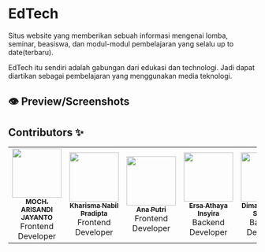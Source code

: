 # EdTech
  Situs website yang memberikan sebuah informasi mengenai lomba, seminar, beasiswa, dan modul-modul pembelajaran yang selalu up to date(terbaru).

  EdTech itu sendiri adalah gabungan dari edukasi dan technologi. Jadi dapat diartikan sebagai pembelajaran yang menggunakan media teknologi.

## 👁️ Preview/Screenshots

## Contributors ✨

<!-- ALL-CONTRIBUTORS-LIST:START - Do not remove or modify this section -->
<!-- prettier-ignore-start -->
<!-- markdownlint-disable -->
<table>
  <tr>
    <td align="center"><a href="https://github.com/MochArisandiJayanto"><img src="https://avatars.githubusercontent.com/u/30518462?v=4?s=100" width="100px;" alt=""/><br /><sub><b>MOCH. ARISANDI JAYANTO</b></sub></a><br /><a title="Code">Frontend</a> <a>Developer</a></td>
    <td align="center"><a href="https://github.com/KharismaNabil"><img src="https://avatars.githubusercontent.com/u/63237451?v=4" width="100px;" alt=""/><br /><sub><b>Kharisma Nabil Pradipta</b></sub></a><br /><a title="Code">Frontend</a> <a>Developer</a></td>
    <td align="center"><a href="https://github.com/anaputri3"><img src="https://avatars.githubusercontent.com/u/100758091?v=4" width="100px;" alt=""/><br /><sub><b>Ana Putri</b></sub></a><br /><a title="Code">Frontend</a> <a>Developer</a></td>
    <td align="center"><a href="https://github.com/ersaathayainsyira"><img src="https://avatars.githubusercontent.com/u/100759812?v=4" width="100px;" alt=""/><br /><sub><b>Ersa Athaya Insyira</b></sub></a><br /><a title="Code">Backend</a> <a>Developer</a></td>
    <td align="center"><a href="https://github.com/dimaspsanjaya"><img src="https://avatars.githubusercontent.com/u/101155465?v=4" width="100px;" alt=""/><br /><sub><b>Dimas Prayoga Sanjaya</b></sub></a><br /><a title="Code">Backend</a> <a>Developer</a></td>
  </tr>
</table>